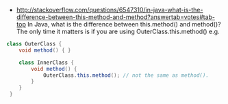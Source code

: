 + <http://stackoverflow.com/questions/6547310/in-java-what-is-the-difference-between-this-method-and-method?answertab=votes#tab-top>
In Java, what is the difference between this.method() and method()?
The only time it matters is if you are using OuterClass.this.method() e.g.

```java
class OuterClass {
    void method() { }

    class InnerClass {
        void method() {
            OuterClass.this.method(); // not the same as method().
        }
    }
 }
```


